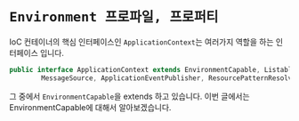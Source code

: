 # `Environment 프로파일, 프로퍼티`

IoC 컨테이너의 핵심 인터페이스인 `ApplicationContext`는 여러가지 역할을 하는 인터페이스 입니다.

```java
public interface ApplicationContext extends EnvironmentCapable, ListableBeanFactory, HierarchicalBeanFactory,
		MessageSource, ApplicationEventPublisher, ResourcePatternResolver {}
```

그 중에서 `EnvironmentCapable`을 extends 하고 있습니다. 이번 글에서는 EnvironmentCapable에 대해서 알아보겠습니다. 



